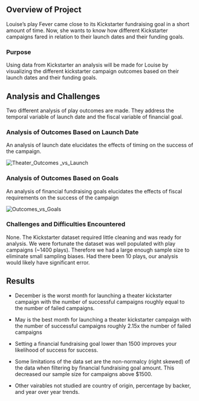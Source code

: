 ## Overview of Project
Louise’s play Fever came close to its Kickstarter fundraising goal in a short amount of time. Now, she wants to know how different Kickstarter campaigns fared in relation to their launch dates and their funding goals.

### Purpose
Using data from Kickstarter an analysis will be made for Louise by visualizing the different kickstarter campaign outcomes based on their launch dates and their funding goals.

## Analysis and Challenges

Two different analysis of play outcomes are made.  They address the temporal variable of launch date and the fiscal variable of financial goal.




### Analysis of Outcomes Based on Launch Date

An analysis of launch date elucidates the effects of timing on the success of the campaign.

![Theater_Outcomes _vs_Launch](https://user-images.githubusercontent.com/16930677/116925751-76f1a680-ac0e-11eb-811a-74f874331c03.png)

### Analysis of Outcomes Based on Goals

An analysis of financial fundraising goals elucidates the effects of fiscal requirements on the success of the campaign

![Outcomes_vs_Goals](https://user-images.githubusercontent.com/16930677/116925832-912b8480-ac0e-11eb-99e8-b9789ce812a6.png)

### Challenges and Difficulties Encountered

None. The Kickstarter dataset required little cleaning and was ready for analysis. We were fortunate the dataset was well populated with play campaigns (~1400 plays).  Therefore we had a large enough sample size to eliminate small sampling biases. Had there been 10 plays, our analysis would likely have significant error. 

## Results

- December is the worst month for launching a theater kickstarter campaign with the number of successful campaigns roughly equal to the number of failed campaigns.
- May is the best month for launching a theater kickstarter campaign with the number of successful campaigns roughly 2.15x the number of failed campaigns

- Setting a financial fundraising goal lower than 1500 improves your likelihood of success for success.

- Some limitations of the data set are the non-normalcy (right skewed) of the data when filtering by financial fundraising goal amount.  This decreased our sample size for campaigns above $1500.

- Other vairables not studied are country of origin, percentage by backer, and year over year trends.
